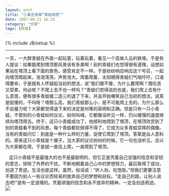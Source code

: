```yaml
---
layout: post
title: "小寓言故事”青蛙爬塔“"
date: 2007-08-21 16:33
category: "分享"
tags: [转载]
---
```

{% include JB/setup %}

----------------

一天，一大群青蛙在外面一起玩耍，玩着玩着，看见一个高耸入云的铁塔。于是有人提议：如果能爬到塔顶那风景该有多美啊！别的青蛙们也觉得很有道理，设想如果站在塔顶上看下面的景色，感受肯定不一样。于是纷纷响应响应这个号召，一起向塔顶爬起来，浩浩荡荡，声势浩大。爬着爬着，太阳晒得青蛙们气喘吁吁，口渴得要命，于是就有人怀疑起当初的想法，说“我们傻不傻，为什么要爬啊？既吃苦又受累，何必呢？不爬上去不也一样吗？”青蛙们觉得说的也是，我们爬上去有什么意思，便有很多青蛙接二连三的退了下来，并且开始嘲笑自己当初的想法，说真是挺傻的，干吗呀？塔那么高，我们青蛙那么小，是不可能爬上去的，为什么那么不自量力呢？大家都觉得退下来的决定是何等的英明和正确。但是只有一只小青蛙，不管别的小青蛙如何议论、如何叫喊，它都像没听见一样，仍以缓慢的速度继续向塔顶爬去。终于，这只小青蛙成功了，他顺利地爬到了塔顶，在塔顶欣赏到了别的青蛙看不到的风景。每个青蛙都钦佩得不得了，它成为众多青蛙崇拜的偶像。当有的青蛙问它：到底是一种什么样的力量，促使它爬到了塔顶。答案是出人意料的。原来这只小青蛙是个聋子。当大家的议论纷纷的时候，它一句也没听见，总以为大家都在爬，于是就一直往上爬，一直爬到了塔顶。  
  
   这只小青蛙不是最强大的也不是最聪明的，但它正是凭着自己坚强的信念和坚韧的意志，排除了外界的干扰，不断地朝着自己心中的梦想努力，最后取得了成功，创造了奇迹。生活也是这样。虽然，俗话说：“听人劝，吃饱饭。”但我们更要注意不要因为别人一些议论而轻易的放弃自己的梦想和目标。“走自己的路，让别人说去吧!”是有一定道理的。凭着顽强的信念和永不放弃的精神，一定会创造奇迹。    
[![](http://www.isongli.com/pic/0733013413.jpg)](http://www.isongli.com/pic/0733013413.jpg)
